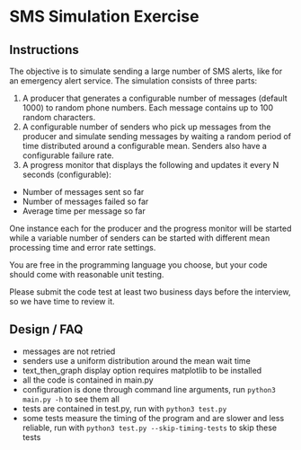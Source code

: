 # SMS Simulation Exercise

## Instructions

The objective is to simulate sending a large number of SMS alerts, like for an emergency alert service. The simulation consists of three parts:

1. A producer that generates a configurable number of messages (default 1000) to random phone numbers. Each message contains up to 100 random characters.
2. A configurable number of senders who pick up messages from the producer and simulate sending messages by waiting a random period of time distributed around a configurable mean. Senders also have a configurable failure rate.
3. A progress monitor that displays the following and updates it every N seconds (configurable):
- Number of messages sent so far
- Number of messages failed so far
- Average time per message so far

One instance each for the producer and the progress monitor will be started while a variable number of senders can be started with different mean processing time and error rate settings.

You are free in the programming language you choose, but your code should come with reasonable unit testing.

Please submit the code test at least two business days before the interview, so we have time to review it.

## Design / FAQ

- messages are not retried
- senders use a uniform distribution around the mean wait time
- text_then_graph display option requires matplotlib to be installed
- all the code is contained in main.py
- configuration is done through command line arguments, run `python3 main.py -h` to see them all
- tests are contained in test.py, run with `python3 test.py`
- some tests measure the timing of the program and are slower and less reliable, run with `python3 test.py --skip-timing-tests` to skip these tests